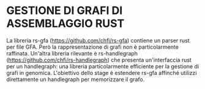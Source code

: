 # GESTIONE DI GRAFI DI ASSEMBLAGGIO RUST
La libreria rs-gfa (https://github.com/chfi/rs-gfa) contiene un parser
rust per file GFA. Però la rappresentazione di grafi non è
particolarmente raffinata. Un'altra libreria rilevante è rs-handlegraph
(https://github.com/chfi/rs-handlegraph) che presenta un'interfaccia
rust per un handlegraph: una libreria particolarmente efficiente per la
gestione di grafi in genomica.
L'obiettivo dello stage è estendere rs-gfa affinché utilizzi
direttamente un handlegraph per memorizzare il grafo.
